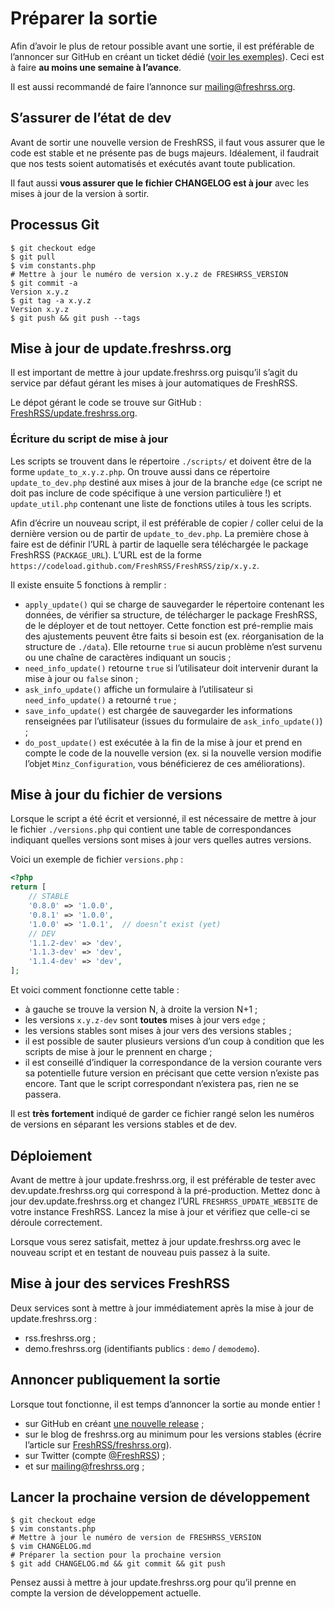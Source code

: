 # Préparer la sortie

Afin d’avoir le plus de retour possible avant une sortie, il est préférable
de l’annoncer sur GitHub en créant un ticket dédié ([voir les
exemples](https://github.com/FreshRSS/FreshRSS/search?utf8=%E2%9C%93&q=Call+for+testing&type=Issues)).
Ceci est à faire **au moins une semaine à l’avance**.

Il est aussi recommandé de faire l’annonce sur <mailing@freshrss.org>.

## S’assurer de l’état de dev

Avant de sortir une nouvelle version de FreshRSS, il faut vous assurer que
le code est stable et ne présente pas de bugs majeurs. Idéalement, il
faudrait que nos tests soient automatisés et exécutés avant toute
publication.

Il faut aussi **vous assurer que le fichier CHANGELOG est à jour** avec les
mises à jour de la version à sortir.

## Processus Git

```console
$ git checkout edge
$ git pull
$ vim constants.php
# Mettre à jour le numéro de version x.y.z de FRESHRSS_VERSION
$ git commit -a
Version x.y.z
$ git tag -a x.y.z
Version x.y.z
$ git push && git push --tags
```

## Mise à jour de update.freshrss.org

Il est important de mettre à jour update.freshrss.org puisqu’il s’agit du
service par défaut gérant les mises à jour automatiques de FreshRSS.

Le dépot gérant le code se trouve sur GitHub :
[FreshRSS/update.freshrss.org](https://github.com/FreshRSS/update.freshrss.org/).

### Écriture du script de mise à jour

Les scripts se trouvent dans le répertoire `./scripts/` et doivent être de
la forme `update_to_x.y.z.php`. On trouve aussi dans ce répertoire
`update_to_dev.php` destiné aux mises à jour de la branche `edge` (ce
script ne doit pas inclure de code spécifique à une version particulière !)
et `update_util.php` contenant une liste de fonctions utiles à tous les
scripts.

Afin d’écrire un nouveau script, il est préférable de copier / coller celui
de la dernière version ou de partir de `update_to_dev.php`. La première
chose à faire est de définir l’URL à partir de laquelle sera téléchargée le
package FreshRSS (`PACKAGE_URL`). L’URL est de la forme
`https://codeload.github.com/FreshRSS/FreshRSS/zip/x.y.z`.

Il existe ensuite 5 fonctions à remplir :

* `apply_update()` qui se charge de sauvegarder le répertoire contenant les
	données, de vérifier sa structure, de télécharger le package FreshRSS, de
	le déployer et de tout nettoyer. Cette fonction est pré-remplie mais des
	ajustements peuvent être faits si besoin est (ex. réorganisation de la
	structure de `./data`). Elle retourne `true` si aucun problème n’est
	survenu ou une chaîne de caractères indiquant un soucis ;
* `need_info_update()` retourne `true` si l’utilisateur doit intervenir
	durant la mise à jour ou `false` sinon ;
* `ask_info_update()` affiche un formulaire à l’utilisateur si
	`need_info_update()` a retourné `true` ;
* `save_info_update()` est chargée de sauvegarder les informations
	renseignées par l’utilisateur (issues du formulaire de
	`ask_info_update()`) ;
* `do_post_update()` est exécutée à la fin de la mise à jour et prend en
	compte le code de la nouvelle version (ex. si la nouvelle version modifie
	l’objet `Minz_Configuration`, vous bénéficierez de ces améliorations).

## Mise à jour du fichier de versions

Lorsque le script a été écrit et versionné, il est nécessaire de mettre à
jour le fichier `./versions.php` qui contient une table de correspondances
indiquant quelles versions sont mises à jour vers quelles autres versions.

Voici un exemple de fichier `versions.php` :

```php
<?php
return [
	// STABLE
	'0.8.0' => '1.0.0',
	'0.8.1' => '1.0.0',
	'1.0.0' => '1.0.1',  // doesn’t exist (yet)
	// DEV
	'1.1.2-dev' => 'dev',
	'1.1.3-dev' => 'dev',
	'1.1.4-dev' => 'dev',
];
```

Et voici comment fonctionne cette table :

* à gauche se trouve la version N, à droite la version N+1 ;
* les versions `x.y.z-dev` sont **toutes** mises à jour vers `edge` ;
* les versions stables sont mises à jour vers des versions stables ;
* il est possible de sauter plusieurs versions d’un coup à condition que les
	scripts de mise à jour le prennent en charge ;
* il est conseillé d’indiquer la correspondance de la version courante vers
	sa potentielle future version en précisant que cette version n’existe pas
	encore. Tant que le script correspondant n’existera pas, rien ne se
	passera.

Il est **très fortement** indiqué de garder ce fichier rangé selon les
numéros de versions en séparant les versions stables et de dev.

## Déploiement

Avant de mettre à jour update.freshrss.org, il est préférable de tester avec
dev.update.freshrss.org qui correspond à la pré-production. Mettez donc à
jour dev.update.freshrss.org et changez l’URL `FRESHRSS_UPDATE_WEBSITE` de
votre instance FreshRSS. Lancez la mise à jour et vérifiez que celle-ci se
déroule correctement.

Lorsque vous serez satisfait, mettez à jour update.freshrss.org avec le
nouveau script et en testant de nouveau puis passez à la suite.

## Mise à jour des services FreshRSS

Deux services sont à mettre à jour immédiatement après la mise à jour de
update.freshrss.org :

* rss.freshrss.org ;
* demo.freshrss.org (identifiants publics : `demo` / `demodemo`).

## Annoncer publiquement la sortie

Lorsque tout fonctionne, il est temps d’annoncer la sortie au monde entier !

* sur GitHub en créant [une nouvelle
	release](https://github.com/FreshRSS/FreshRSS/releases/new) ;
* sur le blog de freshrss.org au minimum pour les versions stables (écrire
	l’article sur
	[FreshRSS/freshrss.org](https://github.com/FreshRSS/freshrss.org)).
* sur Twitter (compte [@FreshRSS](https://twitter.com/FreshRSS)) ;
* et sur <mailing@freshrss.org> ;

## Lancer la prochaine version de développement

```console
$ git checkout edge
$ vim constants.php
# Mettre à jour le numéro de version de FRESHRSS_VERSION
$ vim CHANGELOG.md
# Préparer la section pour la prochaine version
$ git add CHANGELOG.md && git commit && git push
```

Pensez aussi à mettre à jour update.freshrss.org pour qu’il prenne en compte
la version de développement actuelle.
